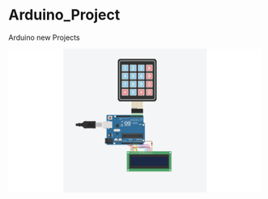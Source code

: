 # Arduino_Project
Arduino new Projects
<p style="text-center"><img src="Adsız.png" width="500" ></p>

